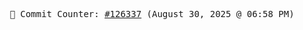 <p align="center">
    <samp>
        📮 Commit Counter: <a href="https://github.com/Javascript-void0/Javascript-void0/commits/main">#126337</a> (August 30, 2025 @ 06:58 PM)
    </samp>
</p>
